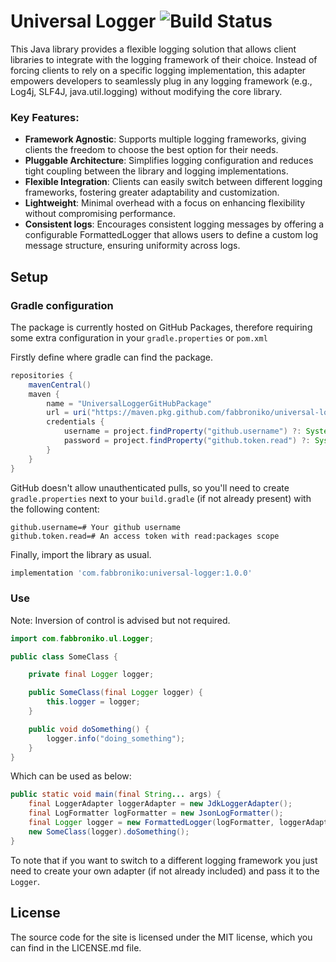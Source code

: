 # Universal Logger ![Build Status](https://github.com/fabbroniko/universal-logger/actions/workflows/build.yml/badge.svg?branch=master&event=push)

This Java library provides a flexible logging solution that allows client libraries to integrate with the logging framework of their choice. Instead of forcing clients to rely on a specific logging implementation, this adapter empowers developers to seamlessly plug in any logging framework (e.g., Log4j, SLF4J, java.util.logging) without modifying the core library.

### Key Features:

- **Framework Agnostic**: Supports multiple logging frameworks, giving clients the freedom to choose the best option for their needs.
- **Pluggable Architecture**: Simplifies logging configuration and reduces tight coupling between the library and logging implementations.
- **Flexible Integration**: Clients can easily switch between different logging frameworks, fostering greater adaptability and customization.
- **Lightweight**: Minimal overhead with a focus on enhancing flexibility without compromising performance.
- **Consistent logs**: Encourages consistent logging messages by offering a configurable FormattedLogger that allows users to define a custom log message structure, ensuring uniformity across logs.

## Setup

### Gradle configuration

The package is currently hosted on GitHub Packages, therefore requiring some extra configuration in your `gradle.properties` or `pom.xml`

Firstly define where gradle can find the package.

```groovy
repositories {
    mavenCentral()
    maven {
        name = "UniversalLoggerGitHubPackage"
        url = uri("https://maven.pkg.github.com/fabbroniko/universal-logger")
        credentials {
            username = project.findProperty("github.username") ?: System.getenv("GITHUB_USERNAME")
            password = project.findProperty("github.token.read") ?: System.getenv("GITHUB_READ_TOKEN")
        }
    }
}
```

GitHub doesn't allow unauthenticated pulls, so you'll need to create `gradle.properties` next to your `build.gradle` (if not
already present) with the following content:

```properties
github.username=# Your github username
github.token.read=# An access token with read:packages scope
```

Finally, import the library as usual.

```groovy
implementation 'com.fabbroniko:universal-logger:1.0.0'
```

### Use

Note: Inversion of control is advised but not required.

```java
import com.fabbroniko.ul.Logger;

public class SomeClass {

    private final Logger logger;

    public SomeClass(final Logger logger) {
        this.logger = logger;
    }

    public void doSomething() {
        logger.info("doing_something");
    }
}
```

Which can be used as below:

```java
public static void main(final String... args) {
    final LoggerAdapter loggerAdapter = new JdkLoggerAdapter();
    final LogFormatter logFormatter = new JsonLogFormatter();
    final Logger logger = new FormattedLogger(logFormatter, loggerAdapter);
    new SomeClass(logger).doSomething();
}
```

To note that if you want to switch to a different logging framework you just need to create your own adapter (if not already included)
and pass it to the `Logger`.

## License

The source code for the site is licensed under the MIT license, which you can find in
the LICENSE.md file.